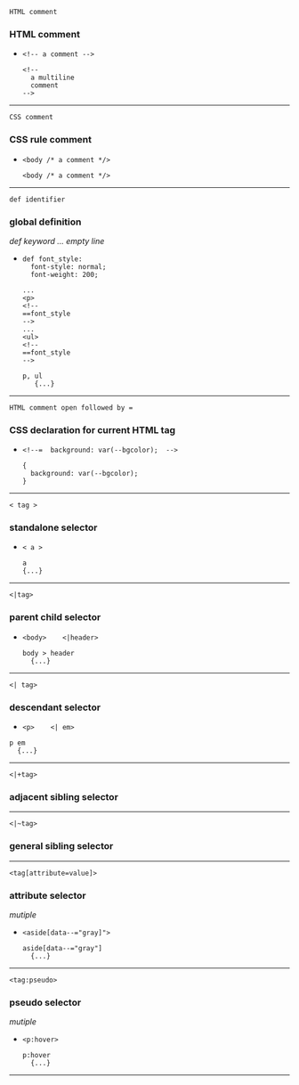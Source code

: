 `HTML comment`
### HTML comment
  + `<!-- a comment -->`
    ```
    <!--
      a multiline
      comment
    -->
    ```
----



`CSS comment`
### CSS rule comment
  + `<body /* a comment */>`
    ```
    <body /* a comment */>
    ```
----



`def identifier`
### global definition
  _def keyword ... empty line_
  + ```
    def font_style:
      font-style: normal;
      font-weight: 200;

    ...
    <p>
    <!--
    ==font_style
    -->
    ...
    <ul>
    <!--
    ==font_style
    -->
    ```
      ```
      p, ul
         {...}
      ```
----
    


`HTML comment open followed by =`
### CSS declaration for current HTML tag
  + `<!--=  background: var(--bgcolor);  -->`
    ```
    {
      background: var(--bgcolor);
    }
    ```
----


`< tag >`
### standalone selector
  + `< a >`
    ```
    a
    {...}
    ```
----



`<|tag>`
### parent child selector
  + `<body>    <|header>`
    ```
    body > header
      {...}
    ```
----



`<| tag>`
### descendant selector
  + `<p>    <| em>`
  ```
  p em
    {...}
  ```
----



`<|+tag>`
### adjacent sibling selector
----



`<|~tag>`
### general sibling selector
----



`<tag[attribute=value]>`
### attribute selector
_mutiple_
  + `<aside[data--="gray]">`
    ```
    aside[data--="gray"]
      {...}
    ```
----



`<tag:pseudo>`
### pseudo selector
_mutiple_
  + `<p:hover>`
    ```
    p:hover
      {...}
    ```
----



